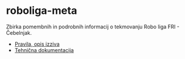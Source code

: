 # roboliga-meta
Zbirka pomembnih in podrobnih informacij o tekmovanju Robo liga FRI - Čebelnjak.

- [Pravila, opis izziva](https://github.com/RoboLiga/roboliga-meta/blob/master/Pravila.md)
- [Tehnična dokumentacija](https://github.com/RoboLiga/roboliga-meta/tree/master/Tehnicna-dokumentacija)
